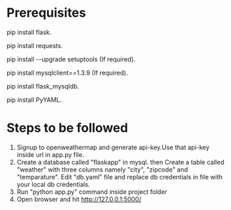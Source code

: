 Prerequisites
==============
pip install flask.

pip install requests.

pip install --upgrade setuptools (If required).

pip install mysqlclient==1.3.9 (If required).

pip install flask_mysqldb.

pip install PyYAML.

Steps to be followed
====================
1. Signup to openweathermap and generate api-key.Use that api-key inside url in app.py file.  
2. Create a database called "flaskapp" in mysql. then Create a table called "weather" with three columns namely "city", "zipcode" and "temparature". Edit "db.yaml" file and replace db credentials in file with your local db credentials. 
3. Run "python app.py" command inside project folder 
4. Open browser and hit http://127.0.0.1:5000/



